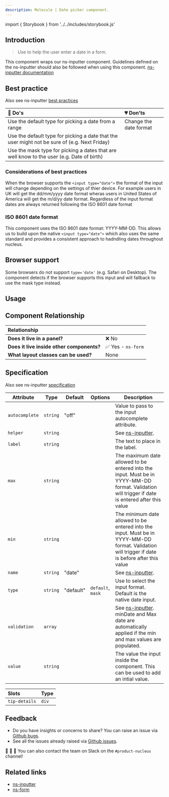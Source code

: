 ```yaml
---
description: Molecule | Date picker component.
---
```


import { Storybook } from '../../includes/storybook.js'

## Introduction

> Use to help the user enter a date in a form.

This component wraps our ns-inputter component. Guidelines defined on the ns-inputter should also be followed when using this component.
[ns-inputter documentation](components/ns-inputter.md)

## Best practice

Also see ns-inputter [best practices](ns-inputter.md#considerations-of-best-practices)

| 💚 Do's | 💔 Don'ts |
| :--- | :--- |
| Use the default type for picking a date from a range | Change the date format |
| Use the default type for picking a date that the user might not be sure of (e.g. Next Friday) |  |
| Use the mask type for picking a dates that are well know to the user (e.g. Date of birth) |  |

### Considerations of best practices

When the browser supports the `<input type="date">` the format of the input will change depending on the settings of thier device. For example users in UK will get the dd/mm/yyyy date format wheras users in United States of America will get the m/d/yy date format. Regardless of the input format dates are always returned following the ISO 8601 date format

### ISO 8601 date format

This component uses the ISO 8601 date format: YYYY-MM-DD. This allows us to build upon the native `<input type="date">` which also uses the same standard and provides a consistent approach to hadndling dates throughout nucleus.

## Browser support

Some browsers do not support `type='date'` (e.g. Safari on Desktop). The component detects if the browser supports this input and will fallback to use the mask type instead.

## Usage

<Storybook story="form-ns-datepicker--standard"></Storybook>

## Component Relationship

|  **Relationship**  |  |
| :--- | :--- |
| **Does it live in a panel?** | ❌ No |
| **Does it live inside other components?** | ✅ Yes - `ns-form` |
| **What layout classes can be used?**  | None |

## Specification

Also see ns-inputter [specification](components/ns-inputter#specification)

| Attribute      | Type      | Default   | Options | Description |
|----------------|-----------|-----------|---------|-----------|
| `autocomplete` | `string`  | "off"     |         | Value to pass to the input autocomplete attribute.
| `helper`       | `string`  |           |         | See [ns-inputter](components/ns-inputter#specification). |
| `label`        | `string`  |           |         | The text to place in the label. |
| `max`          | `string`  |           |         | The maximum date allowed to be entered into the input. Must be in YYYY-MM-DD format. Validation will trigger if date is entered after this value |
| `min`          | `string`  |           |         | The minimum date allowed to be entered into the input. Must be in YYYY-MM-DD format. Validation will trigger if date is before after this value |
| `name`         | `string`  | "date"    |         | See [ns-inputter](components/ns-inputter#specification). |
| `type`         | `string`  | "default" | `default`, `mask` | Use to select the input format. Default is the native date input. |
| `validation`   | `array`   |           |         | See [ns-inputter](components/ns-inputter#specification). minDate and Max date are automatically applied if the min and max values are populated. |
| `value`        | `string`  |           |         | The value the input inside the component. This can be used to add an intial value. |

| Slots | Type |
| :--- | :--- |
| `tip-details` | `div` |

## Feedback

* Do you have insights or concerns to share? You can raise an issue via [Github bugs](https://github.com/ConnectedHomes/nucleus/issues/new?assignees=&labels=Bug&template=a--bug-report.md&title=[bug]%20[ns-form]).
* See all the issues already raised via [Github issues](https://github.com/connectedHomes/nucleus/issues?utf8=%E2%9C%93&q=is%3Aopen+is%3Aissue+label%3ABug+[ns-form]).

💩 🎉 🦄 You can also contact the team on Slack on the `#product-nucleus` channel!


## Related links

* [ns-inputter](components/ns-inputter.md)
* [ns-form](components/ns-fieldset.md)
